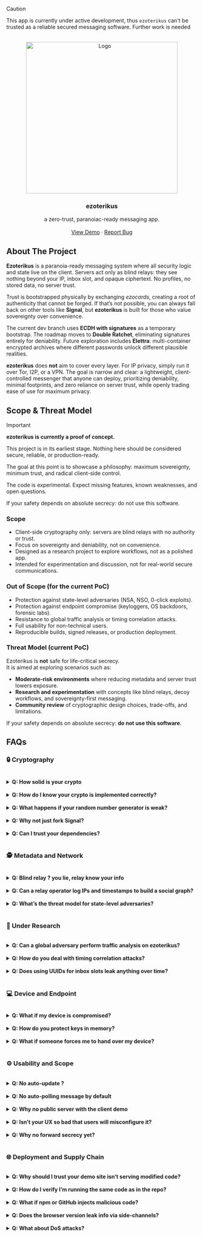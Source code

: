 > [!CAUTION]
> This app is currently under active development, thus `ezoterikus` can't be trusted as a reliable secured messaging software. Further work is needed


<br />
<div align="center">
  <a>
    <img src="https://github.com/st4lk3r-unit/ezoterikus/assets/ezoterikus.svg" alt="Logo" width="400" height="400">
  </a>

<h3 align="center">ezoterikus</h3>

  <p align="center">
    a zero-trust, paranoiac-ready messaging app.
    <br />
    <br />
    <a href="https://st4lk3r-unit.github.io/ezoterikus/">View Demo</a>
    &middot;
    <a href="https://github.com/st4lk3r-unit/ezoterikus/issues/new?labels=bug">Report Bug</a>
  </p>
</div>

## About The Project

**Ezoterikus** is a paranoia-ready messaging system where all security logic and state live on the client. Servers act only as blind relays: they see nothing beyond your IP, inbox slot, and opaque ciphertext. No profiles, no stored data, no server trust.

Trust is bootstrapped physically by exchanging *ezocards*, creating a root of authenticity that cannot be forged. If that’s not possible, you can always fall back on other tools like **Signal**, but **ezoterikus** is built for those who value sovereignty over convenience.

The current dev branch uses **ECDH with signatures** as a temporary bootstrap. The roadmap moves to **Double Ratchet**, eliminating signatures entirely for deniability. Future exploration includes **Elettra**: multi-container encrypted archives where different passwords unlock different plausible realities.

**ezoterikus** does **not** aim to cover every layer. For IP privacy, simply run it over Tor, I2P, or a VPN. The goal is narrow and clear: a lightweight, client-controlled messenger that anyone can deploy, prioritizing deniability, minimal footprints, and zero reliance on server trust, while openly trading ease of use for maximum privacy.

## Scope & Threat Model

> [!IMPORTANT]
> **ezoterikus is currently a proof of concept.**
> 
> This project is in its earliest stage. Nothing here should be considered secure, reliable, or production-ready.  
> 
> The goal at this point is to showcase a philosophy: maximum sovereignty, minimum trust, and radical client-side control.  
> 
> The code is experimental. Expect missing features, known weaknesses, and open questions.  
> 
> If your safety depends on absolute secrecy: do not use this software.

### Scope

- Client-side cryptography only: servers are blind relays with no authority or trust.  
- Focus on sovereignty and deniability, not on convenience.  
- Designed as a research project to explore workflows, not as a polished app.  
- Intended for experimentation and discussion, not for real-world secure communications.  

### Out of Scope (for the current PoC)

- Protection against state-level adversaries (NSA, NSO, 0-click exploits).  
- Protection against endpoint compromise (keyloggers, OS backdoors, forensic labs).  
- Resistance to global traffic analysis or timing correlation attacks.  
- Full usability for non-technical users.  
- Reproducible builds, signed releases, or production deployment.  

### Threat Model (current PoC)

Ezoterikus is **not** safe for life-critical secrecy.  
It is aimed at exploring scenarios such as:  

- **Moderate-risk environments** where reducing metadata and server trust lowers exposure.  
- **Research and experimentation** with concepts like blind relays, decoy workflows, and sovereignty-first messaging.  
- **Community review** of cryptographic design choices, trade-offs, and limitations.  

If your safety depends on absolute secrecy: **do not use this software**.  

## FAQs

### 🔒 Cryptography

</br>

<details>
<summary><b>Q: How solid is your crypto</b></summary>

</br>

We do not invent new cryptography. The project relies on established, widely used libraries. The goal is not novel algorithms but a workflow with minimum trust in third parties. The focus is sovereignty over convenience.

</details>

</br>

<details>
<summary><b>Q: How do I know your crypto is implemented correctly?</b></summary>

</br>

There is no paid audit or penetration testing. Security depends on community review. Anyone is welcome to test and contribute. This is open source: trust is built collectively, not purchased.

</details>

</br>

<details>
<summary><b>Q: What happens if your random number generator is weak?</b></summary>

</br>

Entropy quality is the responsibility of the host system. If your operating system or environment provides weak randomness, all security collapses. For stronger assurance, use hardware RNGs or audited entropy sources.

</details>

</br>

<details>
<summary><b>Q: Why not just fork Signal?</b></summary>

</br>

We already use libsignal for the Double Ratchet. Other crypto primitives come from well-established libraries. The project does not reinvent cryptography; it assembles proven components into a different trust model.

</details>

</br>

<details>
<summary><b>Q: Can I trust your dependencies?</b></summary>

</br>

We rely only on widely used libraries such as libsignal and libsodium. If those are compromised, the entire ecosystem (Signal, Tor, etc.) is also compromised. This is a shared risk, not unique to ezoterikus.

</details>

</br>

### 🕵️ Metadata and Network

</br>

<details>
<summary><b>Q: Blind relay ? you lie, relay know your info</b></summary>

</br>

By "blind relay" we mean the server only sees: an inbox ID (UUID), your IP (as is unavoidable on the internet), and ciphertext. No user profiles, no plaintext. If you expect the server not to log, you misunderstand the model: you should never trust the server.

</details>

</br>

<details>
<summary><b>Q: Can a relay operator log IPs and timestamps to build a social graph?</b></summary>

</br>

Yes. IPs and timestamps are sufficient to build correlations. Users should combine ezoterikus with Tor, VPN, or I2P to minimize metadata exposure. Mitigations are under research.

</details>

</br>

<details>
<summary><b>Q: What’s the threat model for state-level adversaries?</b></summary>

</br>

Ezoterikus is not designed to withstand NSA-level or vendor-zero-day attacks. It is intended to protect against lower-level adversaries such as ISPs, corporations, or moderate-risk environments. If your device is exploited by a state actor, no messenger will save you.

</details>

</br>

### 🧪 Under Research

</br>

<details>
<summary><b>Q: Can a global adversary perform traffic analysis on ezoterikus?</b></summary>

</br>

Yes. Traffic analysis and correlation attacks are unsolved in the current PoC. Mitigations are a subject of ongoing research but not yet implemented.

</details>

</br>

<details>
<summary><b>Q: How do you deal with timing correlation attacks?</b></summary>

</br>

Currently, there is no mitigation. Timing analysis remains a known weakness and is under research.

</details>

</br>

<details>
<summary><b>Q: Does using UUIDs for inbox slots leak anything over time?</b></summary>

</br>

Reuse of static inbox IDs can leak patterns. Rotation of UUIDs is on the roadmap.

</details>

</br>

### 💻 Device and Endpoint

</br>

<details>
<summary><b>Q: What if my device is compromised?</b></summary>

</br>

If your operating system is compromised (keylogged, exploited, etc.), no client-side cryptography can protect you. Ezoterikus does not address endpoint compromise.

</details>

</br>

<details>
<summary><b>Q: How do you protect keys in memory?</b></summary>

</br>

If your device is seized by a capable adversary, keys in memory or persistent storage can be extracted. Ezoterikus is not designed to resist full forensic analysis by state-level actors. The aim is plausible deniability and reduced suspicion in moderate-risk scenarios, not guaranteed survival under forensic seizure.

</details>

</br>

<details>
<summary><b>Q: What if someone forces me to hand over my device?</b></summary>

</br>

No tool can resist coercion or torture. Elettra and decoy passwords may delay suspicion, but against determined adversaries with physical control over you and your device, resistance is not realistic. Ezoterikus aims at delay and plausible deniability, not guaranteed protection against rubber-hose cryptanalysis.

</details>

</br>

### ⚙️ Usability and Scope

</br>

<details>
<summary><b>Q: No auto-update ?</b></summary>

</br>

This is intentional. Auto-update would allow a repository compromise to instantly spread to all users. If you want to stay updated, review commits before pulling code. If you see obfuscated or suspicious code, do not trust it.

</details>

</br>

<details>
<summary><b>Q: No auto-polling message by default</b></summary>

</br>

Correct. This reduces convenience but gives the user greater control over network footprint and avoids unnecessary traffic.

</details>

</br>

<details>
<summary><b>Q: Why no public server with the client demo</b></summary>

</br>

Because the client is meant to run on infrastructure you control. The live demo is only a proof of concept. If you want a full deployment, set up your own server. If someone chooses to host a public relay, it is their responsibility.

</details>

</br>

<details>
<summary><b>Q: Isn’t your UX so bad that users will misconfigure it?</b></summary>

</br>

This project is intended for users with a solid understanding of operational security. Misconfiguration or user error is outside the project’s scope.

</details>

</br>

<details>
<summary><b>Q: Why no forward secrecy yet?</b></summary>

</br>

The current PoC uses ECDH for simplicity. Forward secrecy will come with full Double Ratchet integration. This is early-stage development.

</details>

</br>

### 🌐 Deployment and Supply Chain

</br>

<details>
<summary><b>Q: Why should I trust your demo site isn’t serving modified code?</b></summary>

</br>

The demo site serves plain JavaScript. You can verify by viewing the source. If you see obfuscation or unexpected changes, do not trust it. Always verify against the repository.

</details>

</br>

<details>
<summary><b>Q: How do I verify I’m running the same code as in the repo?</b></summary>

</br>

At this stage, there are no reproducible builds or signed releases. Verification requires reviewing the source code yourself. Reproducible builds may come later.

</details>

</br>

<details>
<summary><b>Q: What if npm or GitHub injects malicious code?</b></summary>

</br>

Supply-chain attacks are real. Do not install blindly. Clone the repository, audit dependencies, or vendorize trusted components. Responsibility for build integrity lies with the operator.

</details>

</br>

<details>
<summary><b>Q: Does the browser version leak info via side-channels?</b></summary>

</br>

Yes. Browsers expose many side channels (timing, fingerprinting, storage). For higher assurance, use native builds when available. Do not expect full deniability in a browser environment.

</details>

</br>

<details>
<summary><b>Q: What about DoS attacks?</b></summary>

</br>

Relays can always deny service by dropping or flooding messages. Ezoterikus focuses on confidentiality, not availability.

</details>

</br>